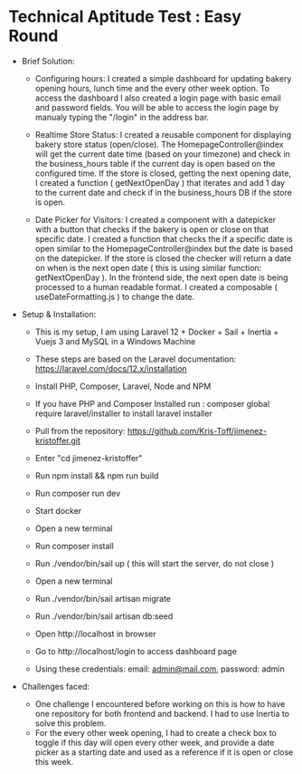 # Technical Aptitude Test : Easy Round #

- Brief Solution:
    - Configuring hours: I created a simple dashboard for updating bakery opening hours, lunch time and the every other week option. To access the dashboard I also created a login page with basic email and password fields. You will be able to access the login page by manualy typing the "/login" in the address bar.
    
    - Realtime Store Status:  I created a reusable component for displaying bakery store status (open/close). The HomepageController@index will get the current date time (based on your timezone) and check in the business_hours table if the current day is open based on the configured time. If the store is closed, getting the next opening date, I created a function ( getNextOpenDay ) that iterates and add 1 day to the current date and check if in the business_hours DB if the store is open.
    
    - Date Picker for Visitors: I created a component with a datepicker with a button that checks if the bakery is open or close on that specific date. I created a function that checks the if a specific date is open similar to the HomepageController@index but the date is based on the datepicker. If the store is closed the checker will return a date on when is the next open date ( this is using similar function: getNextOpenDay ). In the frontend side, the next open date is being processed to a human readable format. I created a composable ( useDateFormatting.js ) to change the date.

- Setup & Installation:
    - This is my setup, I am using Laravel 12 + Docker + Sail + Inertia + Vuejs 3 and MySQL in a Windows Machine
    
    - These steps are based on the Laravel documentation: https://laravel.com/docs/12.x/installation
    - Install PHP, Composer, Laravel, Node and NPM
    - If you have PHP and Composer Installed run : composer global require laravel/installer to install laravel installer

    - Pull from the repository: https://github.com/Kris-Toff/jimenez-kristoffer.git
    - Enter "cd jimenez-kristoffer"
    - Run npm install && npm run build
    - Run composer run dev

    - Start docker
    - Open a new terminal
    - Run composer install
    - Run ./vendor/bin/sail up ( this will start the server, do not close )
    - Open a new terminal
    - Run ./vendor/bin/sail artisan migrate
    - Run ./vendor/bin/sail artisan db:seed
  
    - Open http://localhost in browser
    - Go to http://localhost/login to access dashboard page
    - Using these credentials: email: admin@mail.com, password: admin

- Challenges faced:
    - One challenge I encountered before working on this is how to have one repository for both frontend and backend. I had to use Inertia to solve this problem.
    - For the every other week opening, I had to create a check box to toggle if this day will open every other week, and provide a date picker as a starting date and used as a reference if it is open or close this week.